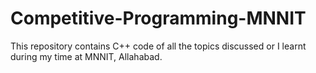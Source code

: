 # Competitive-Programming-MNNIT
This repository contains C++ code of all the topics discussed or I learnt during my time at MNNIT, Allahabad.
